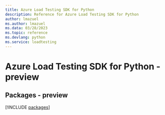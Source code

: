 ```yaml
---
title: Azure Load Testing SDK for Python
description: Reference for Azure Load Testing SDK for Python
author: lmazuel
ms.author: lmazuel
ms.data: 03/28/2023
ms.topic: reference
ms.devlang: python
ms.service: loadtesting
---
```

# Azure Load Testing SDK for Python - preview
## Packages - preview
[!INCLUDE [packages](load-testing-index.md)]